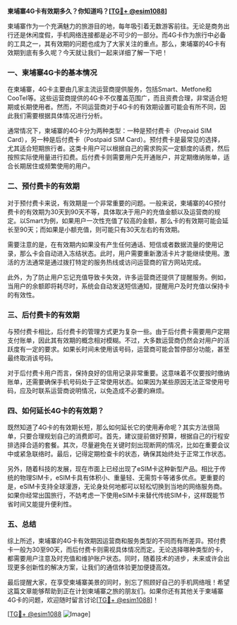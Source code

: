**柬埔寨4G卡有效期多久？你知道吗？[[TG💪+ @esim1088](https://t.me/s/esim1088)]**

柬埔寨作为一个充满魅力的旅游目的地，每年吸引着无数游客前往。无论是商务出行还是休闲度假，手机网络连接都是必不可少的一部分。而4G卡作为旅行中必备的工具之一，其有效期的问题也成为了大家关注的重点。那么，柬埔寨的4G卡有效期到底有多久呢？今天就让我们一起来详细了解一下吧！

### 一、柬埔寨4G卡的基本情况

在柬埔寨，4G卡主要由几家主流运营商提供服务，包括Smart、Metfone和CooTel等。这些运营商提供的4G卡不仅覆盖范围广，而且资费合理，非常适合短期或长期使用者。然而，不同运营商对于4G卡的有效期设置可能会有所不同，因此我们需要根据具体情况进行分析。

通常情况下，柬埔寨的4G卡分为两种类型：一种是预付费卡（Prepaid SIM Card），另一种是后付费卡（Postpaid SIM Card）。预付费卡是最常见的选择，尤其适合短期旅行者。这类卡用户可以根据自己的需求购买一定额度的话费，然后按照实际使用量进行扣费。后付费卡则需要用户先开通账户，并定期缴纳账单，适合长期居住或频繁使用的用户。

### 二、预付费卡的有效期

对于预付费卡来说，有效期是一个非常重要的问题。一般来说，柬埔寨的4G预付费卡的有效期为30天到90天不等，具体取决于用户的充值金额以及运营商的规定。以Smart为例，如果用户一次性充值了较高的金额，那么卡的有效期可能会延长至90天；而如果是小额充值，则可能只有30天左右的有效期。

需要注意的是，在有效期内如果没有产生任何通话、短信或者数据流量的使用记录，那么卡会自动进入冻结状态。此时，用户需要重新激活卡片才能继续使用。激活的方法通常是通过拨打特定的服务热线或访问运营商的官方网站完成。

此外，为了防止用户忘记充值导致卡失效，许多运营商还提供了提醒服务。例如，当用户的余额即将耗尽时，系统会自动发送短信通知，提醒用户及时充值以保持卡的有效性。

### 三、后付费卡的有效期

与预付费卡相比，后付费卡的管理方式更为复杂一些。由于后付费卡需要用户定期支付账单，因此其有效期的概念相对模糊。不过，大多数运营商仍然会对用户的活跃度有一定的要求。如果长时间未使用该号码，运营商可能会暂停部分功能，甚至最终取消该号码。

对于后付费卡用户而言，保持良好的信用记录非常重要。这意味着不仅要按时缴纳账单，还需要确保手机号码处于正常使用状态。如果因为某些原因无法正常使用号码，应及时联系运营商说明情况，以免造成不必要的麻烦。

### 四、如何延长4G卡的有效期？

既然知道了4G卡的有效期长短，那么如何延长它的使用寿命呢？其实方法很简单，只要合理规划自己的消费即可。首先，建议提前做好预算，根据自己的行程安排选择合适的套餐。其次，尽量避免在关键时刻出现断网的情况，比如在重要会议中或紧急联络时。最后，记得定期检查卡的状态，确保其始终处于正常工作状态。

另外，随着科技的发展，现在市面上已经出现了eSIM卡这种新型产品。相比于传统的物理SIM卡，eSIM卡具有体积小、重量轻、无需剪卡等诸多优点。更重要的是，eSIM卡支持全球漫游，无论身处何地都可以轻松切换到当地的网络服务商。如果你经常出国旅行，不妨考虑一下使用eSIM卡来替代传统SIM卡，这样既能节省时间又能提升便利性。

### 五、总结

综上所述，柬埔寨的4G卡有效期因运营商和服务类型的不同而有所差异。预付费卡一般为30至90天，而后付费卡则需视具体情况而定。无论选择哪种类型的卡，都需要用户注意及时充值和维护账户状态。同时，随着技术的进步，未来或许会出现更多创新性的解决方案，让我们的通信体验更加便捷高效。

最后提醒大家，在享受柬埔寨美景的同时，别忘了照顾好自己的手机网络哦！希望这篇文章能够帮助到正在计划柬埔寨之旅的朋友们。如果你还有其他关于柬埔寨4G卡的问题，欢迎随时留言讨论[[TG💪+ @esim1088](https://t.me/s/esim1088)]！

[[TG💪+ @esim1088](https://t.me/s/esim1088) ![Image](https://i.postimg.cc/4NQfJmqS/Snipaste-2025-05-13-00-14-12.png)]